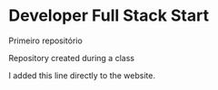 # Developer Full Stack Start
 Primeiro repositório

 Repository created during a class

I added this line directly to the website.
